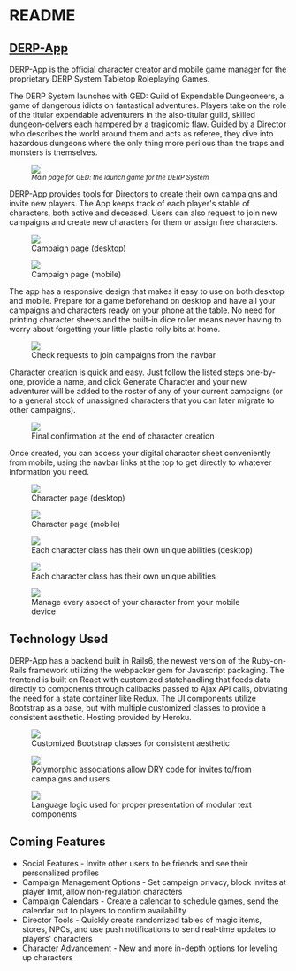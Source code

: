 # README

## [DERP-App](https://derp-game-app.herokuapp.com/)

DERP-App is the official character creator and mobile game manager for the proprietary DERP System Tabletop Roleplaying Games.

The DERP System launches with GED: Guild of Expendable Dungeoneers, a game of dangerous idiots on fantastical adventures. Players take on the role of the titular expendable adventurers in the also-titular guild, skilled dungeon-delvers each hampered by a tragicomic flaw. Guided by a Director who describes the world around them and acts as referee, they dive into hazardous dungeons where the only thing more perilous than the traps and monsters is themselves.

<figure>
  <img src="https://i.imgur.com/GqWde8q.png">
  <figcaption><small><em>Main page for GED: the launch game for the DERP System</em></small></figcaption>
</figure>

DERP-App provides tools for Directors to create their own campaigns and invite new players. The App keeps track of each player's stable of characters, both active and deceased. Users can also request to join new campaigns and create new characters for them or assign free characters.

<figure>
  <img src="https://i.imgur.com/wTRTQmx.png">
  <figcaption>Campaign page (desktop)</figcaption>
</figure>

<figure>
  <img src="https://i.imgur.com/YCFr5sm.png">
  <figcaption>Campaign page (mobile)</figcaption>
</figure>

The app has a responsive design that makes it easy to use on both desktop and mobile. Prepare for a game beforehand on desktop and have all your campaigns and characters ready on your phone at the table. No need for printing character sheets and the built-in dice roller means never having to worry about forgetting your little plastic rolly bits at home.

<figure>
  <img src="https://i.imgur.com/BDU16Mc.png">
  <figcaption>Check requests to join campaigns from the navbar</figcaption>
</figure>

Character creation is quick and easy. Just follow the listed steps one-by-one, provide a name, and click Generate Character and your new adventurer will be added to the roster of any of your current campaigns (or to a general stock of unassigned characters that you can later migrate to other campaigns).

<figure>
  <img src="https://i.imgur.com/NER9ZTw.png">
  <figcaption>Final confirmation at the end of character creation</figcaption>
</figure>

Once created, you can access your digital character sheet conveniently from mobile, using the navbar links at the top to get directly to whatever information you need.

<figure>
  <img src="https://i.imgur.com/Fh8CPZq.png">
  <figcaption>Character page (desktop)</figcaption>
</figure>

<figure>
  <img src="https://i.imgur.com/m344NiL.png">
  <figcaption>Character page (mobile)</figcaption>
</figure>

<figure>
  <img src="https://i.imgur.com/0FAysEV.png">
  <figcaption>Each character class has their own unique abilities (desktop)</figcaption>
</figure>

<figure>
  <img src="https://i.imgur.com/0FAysEV.png">
  <figcaption>Each character class has their own unique abilities</figcaption>
</figure>

<figure>
  <img src="https://i.imgur.com/TKLEP4y.png">
  <figcaption>Manage every aspect of your character from your mobile device</figcaption>
</figure>

## Technology Used

DERP-App has a backend built in Rails6, the newest version of the Ruby-on-Rails framework utilizing the webpacker gem for Javascript packaging. The frontend is built on React with customized statehandling that feeds data directly to components through callbacks passed to Ajax API calls, obviating the need for a state container like Redux. The UI components utilize Bootstrap as a base, but with multiple customized classes to provide a consistent aesthetic. Hosting provided by Heroku.

<figure>
  <img src="https://i.imgur.com/Vw1KycT.png">
  <figcaption>Customized Bootstrap classes for consistent aesthetic</figcaption>
</figure>

<figure>
  <img src="https://i.imgur.com/EaZVffa.png">
  <figcaption>Polymorphic associations allow DRY code for invites to/from campaigns and users</figcaption>
</figure>

<figure>
  <img src="https://i.imgur.com/1LCkznE.png">
  <figcaption>Language logic used for proper presentation of modular text components</figcaption>
</figure>

## Coming Features

* Social Features - Invite other users to be friends and see their personalized profiles
* Campaign Management Options - Set campaign privacy, block invites at player limit, allow non-regulation characters
* Campaign Calendars - Create a calendar to schedule games, send the calendar out to players to confirm availability
* Director Tools - Quickly create randomized tables of magic items, stores, NPCs, and use push notifications to send real-time updates to players' characters
* Character Advancement - New and more in-depth options for leveling up characters
